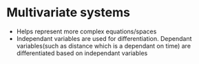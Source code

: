 # Multivariate systems

- Helps represent more complex equations/spaces
- Independant variables are used for differentiation. Dependant variables(such as distance which is a dependant on time) are differentiated based on independant variables


